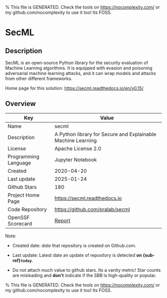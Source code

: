 
% This file is GENERATED. Check the tools on https://nocomplexity.com/ or my github.com/nocomplexity to use it too! Its FOSS. 

# SecML

## Description 

SecML is an open-source Python library for the security evaluation of Machine Learning algorithms. It is equipped with evasion and poisoning adversarial machine learning attacks, and it can wrap models and attacks from other different frameworks.

Home page for this solution: https://secml.readthedocs.io/en/v0.15/ 

## Overview 

| Key | Value |
| --- | --- |
| Name | secml |
| Description | A Python library for Secure and Explainable Machine Learning |
| License | Apache License 2.0 |
| Programming Language | Jupyter Notebook |
| Created | 2020-04-20 |
| Last update | 2025-01-24 |
| Github Stars | 180 |
| Project Home Page | https://secml.readthedocs.io |
| Code Repository | https://github.com/pralab/secml |
| OpenSSF Scorecard | [Report](https://securityscorecards.dev/viewer/?uri=github.com/pralab/secml) |

Note:
 - Created date: *date* that repository is created on Github.com. 

- Last update: Latest date an update of repository is detected **on {sub-ref}`today`**. 

- Do not attach much value to github stars. Its a vanity metric! Star counts are misleading and 
**don't** indicate if the SBB is high-quality or popular.

% This file is GENERATED. Check the tools on https://nocomplexity.com/ or my github.com/nocomplexity to use it too! Its FOSS. 

